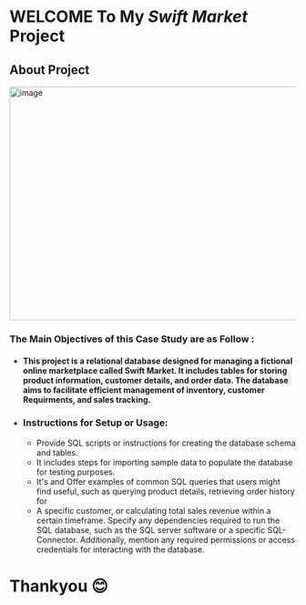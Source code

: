 # WELCOME To My *Swift Market* Project
## About Project
<img src="https://i.pinimg.com/736x/27/ae/20/27ae2059744d3a7814f8fd5d75b1c47c.jpg" alt="image" width="900px" height="410px">

### The Main Objectives of this Case Study are as Follow :
 * ####  This project is a relational database designed for managing a fictional online marketplace called Swift Market. It includes tables for storing product information, customer details, and order data. The database aims to facilitate efficient management of inventory, customer Requirments, and sales tracking.

 * ### Instructions for Setup or Usage:
   *  Provide SQL scripts or instructions for creating the database schema and tables.
   *  It includes steps for importing sample data to populate the database for testing purposes.
   *   It's and Offer examples of common SQL queries that users might find useful, such as querying product details, retrieving order history for 
   * A specific customer, or calculating total sales revenue within a certain timeframe.
    Specify any dependencies required to run the SQL database, such as the SQL server software or a specific SQL-Connector. 
    Additionally, mention any required permissions or access credentials for interacting with the database.

# Thankyou 😊
